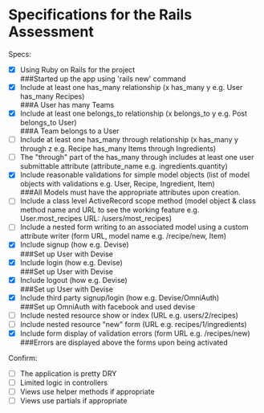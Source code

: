 # Specifications for the Rails Assessment

Specs:
- [x] Using Ruby on Rails for the project
  <br>###Started up the app using 'rails new' command
- [X] Include at least one has_many relationship (x has_many y e.g. User has_many Recipes)
  <br>###A User has many Teams
- [X] Include at least one belongs_to relationship (x belongs_to y e.g. Post belongs_to User)
  <br>###A Team belongs to a User
- [ ] Include at least one has_many through relationship (x has_many y through z e.g. Recipe has_many Items through Ingredients)
- [ ] The "through" part of the has_many through includes at least one user submittable attribute (attribute_name e.g. ingredients.quantity)
- [X] Include reasonable validations for simple model objects (list of model objects with validations e.g. User, Recipe, Ingredient, Item)
  <br>###All Models must have the appropriate attributes upon creation.
- [ ] Include a class level ActiveRecord scope method (model object & class method name and URL to see the working feature e.g. User.most_recipes URL: /users/most_recipes)
- [ ] Include a nested form writing to an associated model using a custom attribute writer (form URL, model name e.g. /recipe/new, Item)
- [X] Include signup (how e.g. Devise)
  <br>###Set up User with Devise
- [X] Include login (how e.g. Devise)
  <br>###Set up User with Devise
- [X] Include logout (how e.g. Devise)
  <br>###Set up User with Devise
- [X] Include third party signup/login (how e.g. Devise/OmniAuth)
  <br>###Set up OmniAuth with facebook and used devise
- [ ] Include nested resource show or index (URL e.g. users/2/recipes)
- [ ] Include nested resource "new" form (URL e.g. recipes/1/ingredients)
- [X] Include form display of validation errors (form URL e.g. /recipes/new)
  <br>###Errors are displayed above the forms upon being activated

Confirm:
- [ ] The application is pretty DRY
- [ ] Limited logic in controllers
- [ ] Views use helper methods if appropriate
- [ ] Views use partials if appropriate
